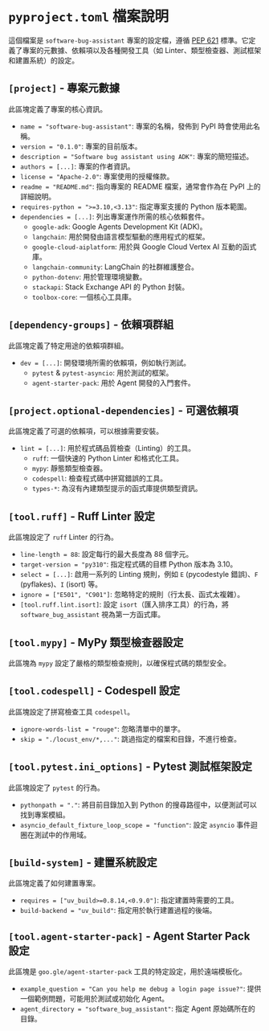 # `pyproject.toml` 檔案說明

這個檔案是 `software-bug-assistant` 專案的設定檔，遵循 [PEP 621](https://peps.python.org/pep-0621/) 標準。它定義了專案的元數據、依賴項以及各種開發工具（如 Linter、類型檢查器、測試框架和建置系統）的設定。

## `[project]` - 專案元數據

此區塊定義了專案的核心資訊。

-   `name = "software-bug-assistant"`: 專案的名稱，發佈到 PyPI 時會使用此名稱。
-   `version = "0.1.0"`: 專案的目前版本。
-   `description = "Software bug assistant using ADK"`: 專案的簡短描述。
-   `authors = [...]`: 專案的作者資訊。
-   `license = "Apache-2.0"`: 專案使用的授權條款。
-   `readme = "README.md"`: 指向專案的 README 檔案，通常會作為在 PyPI 上的詳細說明。
-   `requires-python = ">=3.10,<3.13"`: 指定專案支援的 Python 版本範圍。
-   `dependencies = [...]`: 列出專案運作所需的核心依賴套件。
    -   `google-adk`: Google Agents Development Kit (ADK)。
    -   `langchain`: 用於開發由語言模型驅動的應用程式的框架。
    -   `google-cloud-aiplatform`: 用於與 Google Cloud Vertex AI 互動的函式庫。
    -   `langchain-community`: LangChain 的社群維護整合。
    -   `python-dotenv`: 用於管理環境變數。
    -   `stackapi`: Stack Exchange API 的 Python 封裝。
    -   `toolbox-core`: 一個核心工具庫。

## `[dependency-groups]` - 依賴項群組

此區塊定義了特定用途的依賴項群組。

-   `dev = [...]`: 開發環境所需的依賴項，例如執行測試。
    -   `pytest` & `pytest-asyncio`: 用於測試的框架。
    -   `agent-starter-pack`: 用於 Agent 開發的入門套件。

## `[project.optional-dependencies]` - 可選依賴項

此區塊定義了可選的依賴項，可以根據需要安裝。

-   `lint = [...]`: 用於程式碼品質檢查（Linting）的工具。
    -   `ruff`: 一個快速的 Python Linter 和格式化工具。
    -   `mypy`: 靜態類型檢查器。
    -   `codespell`: 檢查程式碼中拼寫錯誤的工具。
    -   `types-*`: 為沒有內建類型提示的函式庫提供類型資訊。

## `[tool.ruff]` - Ruff Linter 設定

此區塊設定了 `ruff` Linter 的行為。

-   `line-length = 88`: 設定每行的最大長度為 88 個字元。
-   `target-version = "py310"`: 指定程式碼的目標 Python 版本為 3.10。
-   `select = [...]`: 啟用一系列的 Linting 規則，例如 `E` (pycodestyle 錯誤)、`F` (pyflakes)、`I` (isort) 等。
-   `ignore = ["E501", "C901"]`: 忽略特定的規則（行太長、函式太複雜）。
-   `[tool.ruff.lint.isort]`: 設定 `isort`（匯入排序工具）的行為，將 `software_bug_assistant` 視為第一方函式庫。

## `[tool.mypy]` - MyPy 類型檢查器設定

此區塊為 `mypy` 設定了嚴格的類型檢查規則，以確保程式碼的類型安全。

## `[tool.codespell]` - Codespell 設定

此區塊設定了拼寫檢查工具 `codespell`。

-   `ignore-words-list = "rouge"`: 忽略清單中的單字。
-   `skip = "./locust_env/*,..."`: 跳過指定的檔案和目錄，不進行檢查。

## `[tool.pytest.ini_options]` - Pytest 測試框架設定

此區塊設定了 `pytest` 的行為。

-   `pythonpath = "."`: 將目前目錄加入到 Python 的搜尋路徑中，以便測試可以找到專案模組。
-   `asyncio_default_fixture_loop_scope = "function"`: 設定 `asyncio` 事件迴圈在測試中的作用域。

## `[build-system]` - 建置系統設定

此區塊定義了如何建置專案。

-   `requires = ["uv_build>=0.8.14,<0.9.0"]`: 指定建置時需要的工具。
-   `build-backend = "uv_build"`: 指定用於執行建置過程的後端。

## `[tool.agent-starter-pack]` - Agent Starter Pack 設定

此區塊是 `goo.gle/agent-starter-pack` 工具的特定設定，用於遠端模板化。

-   `example_question = "Can you help me debug a login page issue?"`: 提供一個範例問題，可能用於測試或初始化 Agent。
-   `agent_directory = "software_bug_assistant"`: 指定 Agent 原始碼所在的目錄。
